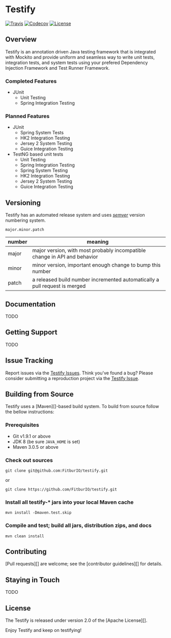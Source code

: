 # Testify
[![Travis](https://img.shields.io/travis/FitburIO/testify.svg)]()
[![Codecov](https://img.shields.io/codecov/c/github/FitburIO/testify.svg)]()
[![License](https://img.shields.io/github/license/FitburIO/testify.svg)]()

## Overview
Testify is an annotation driven Java testing framework that is integrated with Mockito and provide uniform and seamless way to write unit tests, integration tests, and system tests using your prefered Dependency Injection Framework and Test Runner Framework.

### Completed Features
* JUnit
  * Unit Testing
  * Spring Integration Testing

### Planned Features
* JUnit
  * Spring System Tests
  * HK2 Integration Testing
  * Jersey 2 System Testing
  * Guice Integration Testing
* TestNG based unit tests
  * Unit Testing
  * Spring Integration Testing
  * Spring System Testing
  * HK2 Integration Testing
  * Jersey 2 System Testing
  * Guice Integration Testing


## Versioning

Testify has an automated release system and uses [_semver_](http://semver.org/) version numbering system.

```
major.minor.patch
```

| number | meaning                                                                               |
| ------ | ------------------------------------------------------------------------------------- |
| major  | major version, with most probably incompatible change in API and behavior             |
| minor  | minor version, important enough change to bump this number                            |
| patch  | a released build number incremented automatically a pull request is merged            |

## Documentation
TODO

## Getting Support
TODO

## Issue Tracking
Report issues via the [Testify Issues](https://github.com/FitburIO/testify/issues). Think you've found a
bug? Please consider submitting a reproduction project via the
[Testify Issue](https://github.com/FitburIO/testify/issues).

## Building from Source
Testify uses a [Maven][]-based build system. To build from source follow the bellow instructions:

### Prerequisites
* Git v1.9.1  or above
* JDK 8 (be sure `JAVA_HOME` is set)
* Maven 3.0.5 or above

### Check out sources
`git clone git@github.com:FitburIO/testify.git`

or

`git clone https://github.com/FitburIO/testify.git`

### Install all testify-\* jars into your local Maven cache
`mvn install -Dmaven.test.skip`

### Compile and test; build all jars, distribution zips, and docs
`mvn clean install`

## Contributing
[Pull requests][] are welcome; see the [contributor guidelines][] for details.

## Staying in Touch
TODO

## License
The Testify is released under version 2.0 of the [Apache License][].



Enjoy Testify and keep on testifying!


